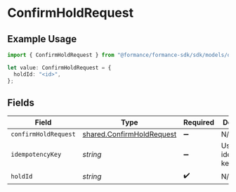 # ConfirmHoldRequest

## Example Usage

```typescript
import { ConfirmHoldRequest } from "@formance/formance-sdk/sdk/models/operations";

let value: ConfirmHoldRequest = {
  holdId: "<id>",
};
```

## Fields

| Field                                                                         | Type                                                                          | Required                                                                      | Description                                                                   |
| ----------------------------------------------------------------------------- | ----------------------------------------------------------------------------- | ----------------------------------------------------------------------------- | ----------------------------------------------------------------------------- |
| `confirmHoldRequest`                                                          | [shared.ConfirmHoldRequest](../../../sdk/models/shared/confirmholdrequest.md) | :heavy_minus_sign:                                                            | N/A                                                                           |
| `idempotencyKey`                                                              | *string*                                                                      | :heavy_minus_sign:                                                            | Use an idempotency key                                                        |
| `holdId`                                                                      | *string*                                                                      | :heavy_check_mark:                                                            | N/A                                                                           |